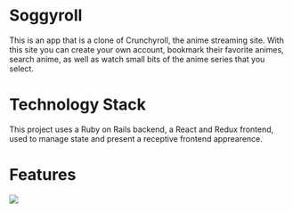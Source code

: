 # Soggyroll
This is an app that is a clone of Crunchyroll, the anime streaming site. With this site you can create your own account, bookmark their favorite animes, search anime, as well as watch small bits of the anime series that you select. 

# Technology Stack
This project uses a Ruby on Rails backend, a React and Redux frontend, used to manage state and present a receptive frontend apprearence.

# Features
 <img src="https://imgur.com/a/b9HFeyw.png" />
